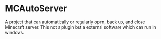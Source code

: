 # MCAutoServer
A project that can automatically or regularly open, back up, and close Minecraft server.
This not a plugin but a external software which can run in windows.
